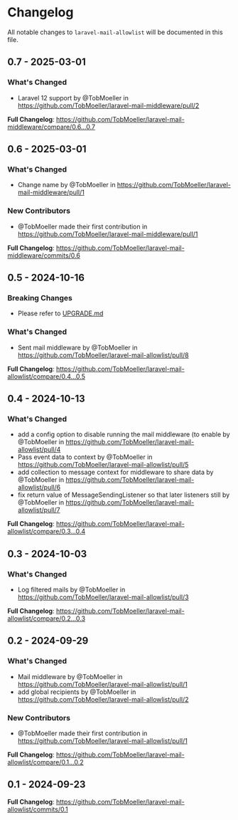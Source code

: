 # Changelog

All notable changes to `laravel-mail-allowlist` will be documented in this file.

## 0.7 - 2025-03-01

### What's Changed

* Laravel 12 support by @TobMoeller in https://github.com/TobMoeller/laravel-mail-middleware/pull/2

**Full Changelog**: https://github.com/TobMoeller/laravel-mail-middleware/compare/0.6...0.7

## 0.6 - 2025-03-01

### What's Changed

* Change name by @TobMoeller in https://github.com/TobMoeller/laravel-mail-middleware/pull/1

### New Contributors

* @TobMoeller made their first contribution in https://github.com/TobMoeller/laravel-mail-middleware/pull/1

**Full Changelog**: https://github.com/TobMoeller/laravel-mail-middleware/commits/0.6

## 0.5 - 2024-10-16

### Breaking Changes

* Please refer to [UPGRADE.md](https://github.com/TobMoeller/laravel-mail-allowlist/blob/main/UPGRADE.md)

### What's Changed

* Sent mail middleware by @TobMoeller in https://github.com/TobMoeller/laravel-mail-allowlist/pull/8

**Full Changelog**: https://github.com/TobMoeller/laravel-mail-allowlist/compare/0.4...0.5

## 0.4 - 2024-10-13

### What's Changed

* add a config option to disable running the mail middleware (to enable by @TobMoeller in https://github.com/TobMoeller/laravel-mail-allowlist/pull/4
* Pass event data to context by @TobMoeller in https://github.com/TobMoeller/laravel-mail-allowlist/pull/5
* add collection to message context for middleware to share data by @TobMoeller in https://github.com/TobMoeller/laravel-mail-allowlist/pull/6
* fix return value of MessageSendingListener so that later listeners still by @TobMoeller in https://github.com/TobMoeller/laravel-mail-allowlist/pull/7

**Full Changelog**: https://github.com/TobMoeller/laravel-mail-allowlist/compare/0.3...0.4

## 0.3 - 2024-10-03

### What's Changed

* Log filtered mails by @TobMoeller in https://github.com/TobMoeller/laravel-mail-allowlist/pull/3

**Full Changelog**: https://github.com/TobMoeller/laravel-mail-allowlist/compare/0.2...0.3

## 0.2 - 2024-09-29

### What's Changed

* Mail middleware by @TobMoeller in https://github.com/TobMoeller/laravel-mail-allowlist/pull/1
* add global recipients by @TobMoeller in https://github.com/TobMoeller/laravel-mail-allowlist/pull/2

### New Contributors

* @TobMoeller made their first contribution in https://github.com/TobMoeller/laravel-mail-allowlist/pull/1

**Full Changelog**: https://github.com/TobMoeller/laravel-mail-allowlist/compare/0.1...0.2

## 0.1 - 2024-09-23

**Full Changelog**: https://github.com/TobMoeller/laravel-mail-allowlist/commits/0.1
